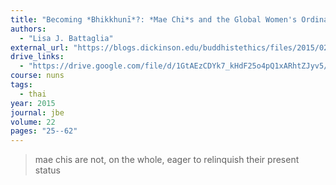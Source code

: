 ```yaml
---
title: "Becoming *Bhikkhunī*?: *Mae Chi*s and the Global Women's Ordination Movement"
authors:
  - "Lisa J. Battaglia"
external_url: "https://blogs.dickinson.edu/buddhistethics/files/2015/02/JBE-Battaglia_final.pdf"
drive_links:
  - "https://drive.google.com/file/d/1GtAEzCDYk7_kHdF25o4pQ1xARhtZJyv5/view?usp=drivesdk"
course: nuns
tags:
  - thai
year: 2015
journal: jbe
volume: 22
pages: "25--62"
---
```


> mae chis are not, on the whole, eager to relinquish their present status
